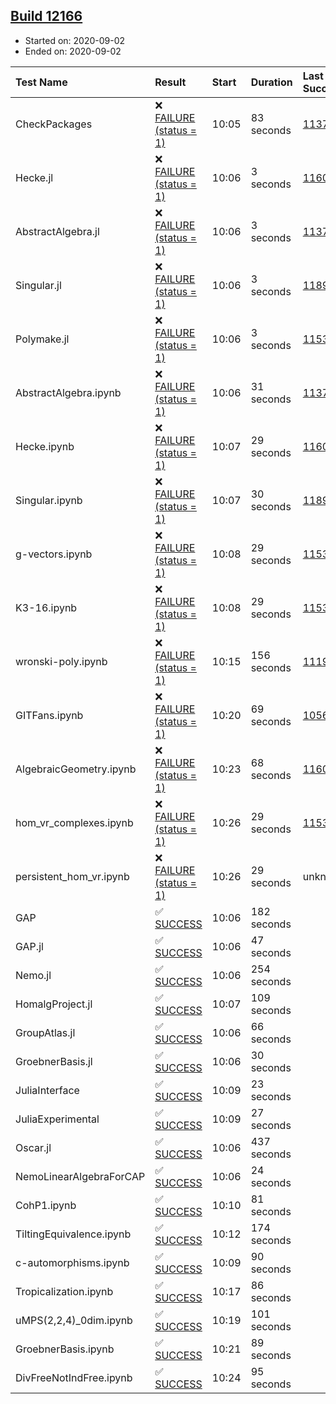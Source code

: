 ## [Build 12166](https://oscarci.mathematik.uni-kl.de/job/oscar/12166/)

* Started on: 2020-09-02
* Ended on: 2020-09-02

| Test Name    | Result | Start | Duration | Last Success | First Failure |
|:-------------|:-------|:------|:---------|:-------------|:--------------|
| CheckPackages | ❌ [FAILURE (status = 1)](https://oscarci.mathematik.uni-kl.de/job/oscar/12166/artifact/logs/build-12166/CheckPackages.log) | 10:05 | 83 seconds | [11376](https://oscarci.mathematik.uni-kl.de/job/oscar/11376/) | [11377](https://oscarci.mathematik.uni-kl.de/job/oscar/11377/) |
| Hecke.jl | ❌ [FAILURE (status = 1)](https://oscarci.mathematik.uni-kl.de/job/oscar/12166/artifact/logs/build-12166/Hecke.jl.log) | 10:06 | 3 seconds | [11602](https://oscarci.mathematik.uni-kl.de/job/oscar/11602/) | [11603](https://oscarci.mathematik.uni-kl.de/job/oscar/11603/) |
| AbstractAlgebra.jl | ❌ [FAILURE (status = 1)](https://oscarci.mathematik.uni-kl.de/job/oscar/12166/artifact/logs/build-12166/AbstractAlgebra.jl.log) | 10:06 | 3 seconds | [11376](https://oscarci.mathematik.uni-kl.de/job/oscar/11376/) | [11377](https://oscarci.mathematik.uni-kl.de/job/oscar/11377/) |
| Singular.jl | ❌ [FAILURE (status = 1)](https://oscarci.mathematik.uni-kl.de/job/oscar/12166/artifact/logs/build-12166/Singular.jl.log) | 10:06 | 3 seconds | [11893](https://oscarci.mathematik.uni-kl.de/job/oscar/11893/) | [11894](https://oscarci.mathematik.uni-kl.de/job/oscar/11894/) |
| Polymake.jl | ❌ [FAILURE (status = 1)](https://oscarci.mathematik.uni-kl.de/job/oscar/12166/artifact/logs/build-12166/Polymake.jl.log) | 10:06 | 3 seconds | [11532](https://oscarci.mathematik.uni-kl.de/job/oscar/11532/) | [11533](https://oscarci.mathematik.uni-kl.de/job/oscar/11533/) |
| AbstractAlgebra.ipynb | ❌ [FAILURE (status = 1)](https://oscarci.mathematik.uni-kl.de/job/oscar/12166/artifact/logs/build-12166/AbstractAlgebra.ipynb.log) | 10:06 | 31 seconds | [11376](https://oscarci.mathematik.uni-kl.de/job/oscar/11376/) | [11377](https://oscarci.mathematik.uni-kl.de/job/oscar/11377/) |
| Hecke.ipynb | ❌ [FAILURE (status = 1)](https://oscarci.mathematik.uni-kl.de/job/oscar/12166/artifact/logs/build-12166/Hecke.ipynb.log) | 10:07 | 29 seconds | [11602](https://oscarci.mathematik.uni-kl.de/job/oscar/11602/) | [11603](https://oscarci.mathematik.uni-kl.de/job/oscar/11603/) |
| Singular.ipynb | ❌ [FAILURE (status = 1)](https://oscarci.mathematik.uni-kl.de/job/oscar/12166/artifact/logs/build-12166/Singular.ipynb.log) | 10:07 | 30 seconds | [11893](https://oscarci.mathematik.uni-kl.de/job/oscar/11893/) | [11894](https://oscarci.mathematik.uni-kl.de/job/oscar/11894/) |
| g-vectors.ipynb | ❌ [FAILURE (status = 1)](https://oscarci.mathematik.uni-kl.de/job/oscar/12166/artifact/logs/build-12166/g-vectors.ipynb.log) | 10:08 | 29 seconds | [11532](https://oscarci.mathematik.uni-kl.de/job/oscar/11532/) | [11533](https://oscarci.mathematik.uni-kl.de/job/oscar/11533/) |
| K3-16.ipynb | ❌ [FAILURE (status = 1)](https://oscarci.mathematik.uni-kl.de/job/oscar/12166/artifact/logs/build-12166/K3-16.ipynb.log) | 10:08 | 29 seconds | [11532](https://oscarci.mathematik.uni-kl.de/job/oscar/11532/) | [11533](https://oscarci.mathematik.uni-kl.de/job/oscar/11533/) |
| wronski-poly.ipynb | ❌ [FAILURE (status = 1)](https://oscarci.mathematik.uni-kl.de/job/oscar/12166/artifact/logs/build-12166/wronski-poly.ipynb.log) | 10:15 | 156 seconds | [11192](https://oscarci.mathematik.uni-kl.de/job/oscar/11192/) | [11193](https://oscarci.mathematik.uni-kl.de/job/oscar/11193/) |
| GITFans.ipynb | ❌ [FAILURE (status = 1)](https://oscarci.mathematik.uni-kl.de/job/oscar/12166/artifact/logs/build-12166/GITFans.ipynb.log) | 10:20 | 69 seconds | [10566](https://oscarci.mathematik.uni-kl.de/job/oscar/10566/) | [10567](https://oscarci.mathematik.uni-kl.de/job/oscar/10567/) |
| AlgebraicGeometry.ipynb | ❌ [FAILURE (status = 1)](https://oscarci.mathematik.uni-kl.de/job/oscar/12166/artifact/logs/build-12166/AlgebraicGeometry.ipynb.log) | 10:23 | 68 seconds | [11602](https://oscarci.mathematik.uni-kl.de/job/oscar/11602/) | [11603](https://oscarci.mathematik.uni-kl.de/job/oscar/11603/) |
| hom_vr_complexes.ipynb | ❌ [FAILURE (status = 1)](https://oscarci.mathematik.uni-kl.de/job/oscar/12166/artifact/logs/build-12166/hom_vr_complexes.ipynb.log) | 10:26 | 29 seconds | [11532](https://oscarci.mathematik.uni-kl.de/job/oscar/11532/) | [11533](https://oscarci.mathematik.uni-kl.de/job/oscar/11533/) |
| persistent_hom_vr.ipynb | ❌ [FAILURE (status = 1)](https://oscarci.mathematik.uni-kl.de/job/oscar/12166/artifact/logs/build-12166/persistent_hom_vr.ipynb.log) | 10:26 | 29 seconds | unknown | unknown |
| GAP | ✅ [SUCCESS](https://oscarci.mathematik.uni-kl.de/job/oscar/12166/artifact/logs/build-12166/GAP.log) | 10:06 | 182 seconds |  |  |
| GAP.jl | ✅ [SUCCESS](https://oscarci.mathematik.uni-kl.de/job/oscar/12166/artifact/logs/build-12166/GAP.jl.log) | 10:06 | 47 seconds |  |  |
| Nemo.jl | ✅ [SUCCESS](https://oscarci.mathematik.uni-kl.de/job/oscar/12166/artifact/logs/build-12166/Nemo.jl.log) | 10:06 | 254 seconds |  |  |
| HomalgProject.jl | ✅ [SUCCESS](https://oscarci.mathematik.uni-kl.de/job/oscar/12166/artifact/logs/build-12166/HomalgProject.jl.log) | 10:07 | 109 seconds |  |  |
| GroupAtlas.jl | ✅ [SUCCESS](https://oscarci.mathematik.uni-kl.de/job/oscar/12166/artifact/logs/build-12166/GroupAtlas.jl.log) | 10:06 | 66 seconds |  |  |
| GroebnerBasis.jl | ✅ [SUCCESS](https://oscarci.mathematik.uni-kl.de/job/oscar/12166/artifact/logs/build-12166/GroebnerBasis.jl.log) | 10:06 | 30 seconds |  |  |
| JuliaInterface | ✅ [SUCCESS](https://oscarci.mathematik.uni-kl.de/job/oscar/12166/artifact/logs/build-12166/JuliaInterface.log) | 10:09 | 23 seconds |  |  |
| JuliaExperimental | ✅ [SUCCESS](https://oscarci.mathematik.uni-kl.de/job/oscar/12166/artifact/logs/build-12166/JuliaExperimental.log) | 10:09 | 27 seconds |  |  |
| Oscar.jl | ✅ [SUCCESS](https://oscarci.mathematik.uni-kl.de/job/oscar/12166/artifact/logs/build-12166/Oscar.jl.log) | 10:06 | 437 seconds |  |  |
| NemoLinearAlgebraForCAP | ✅ [SUCCESS](https://oscarci.mathematik.uni-kl.de/job/oscar/12166/artifact/logs/build-12166/NemoLinearAlgebraForCAP.log) | 10:06 | 24 seconds |  |  |
| CohP1.ipynb | ✅ [SUCCESS](https://oscarci.mathematik.uni-kl.de/job/oscar/12166/artifact/logs/build-12166/CohP1.ipynb.log) | 10:10 | 81 seconds |  |  |
| TiltingEquivalence.ipynb | ✅ [SUCCESS](https://oscarci.mathematik.uni-kl.de/job/oscar/12166/artifact/logs/build-12166/TiltingEquivalence.ipynb.log) | 10:12 | 174 seconds |  |  |
| c-automorphisms.ipynb | ✅ [SUCCESS](https://oscarci.mathematik.uni-kl.de/job/oscar/12166/artifact/logs/build-12166/c-automorphisms.ipynb.log) | 10:09 | 90 seconds |  |  |
| Tropicalization.ipynb | ✅ [SUCCESS](https://oscarci.mathematik.uni-kl.de/job/oscar/12166/artifact/logs/build-12166/Tropicalization.ipynb.log) | 10:17 | 86 seconds |  |  |
| uMPS(2,2,4)_0dim.ipynb | ✅ [SUCCESS](https://oscarci.mathematik.uni-kl.de/job/oscar/12166/artifact/logs/build-12166/uMPS-2-2-4-_0dim.ipynb.log) | 10:19 | 101 seconds |  |  |
| GroebnerBasis.ipynb | ✅ [SUCCESS](https://oscarci.mathematik.uni-kl.de/job/oscar/12166/artifact/logs/build-12166/GroebnerBasis.ipynb.log) | 10:21 | 89 seconds |  |  |
| DivFreeNotIndFree.ipynb | ✅ [SUCCESS](https://oscarci.mathematik.uni-kl.de/job/oscar/12166/artifact/logs/build-12166/DivFreeNotIndFree.ipynb.log) | 10:24 | 95 seconds |  |  |

